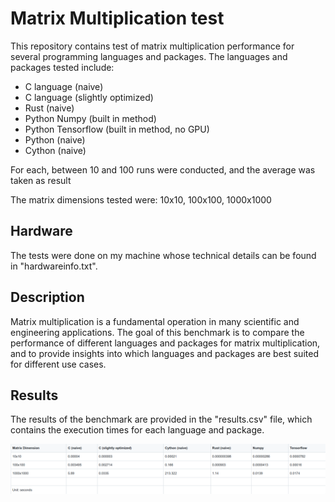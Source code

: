 # Matrix Multiplication test
This repository contains test of matrix multiplication performance for several programming languages and packages.
The languages and packages tested include:
- C language (naive)
- C language (slightly optimized)
- Rust (naive)
- Python Numpy (built in method)
- Python Tensorflow (built in method, no GPU)
- Python (naive)
- Cython (naive)

For each, between 10 and 100 runs were conducted, and the average was taken as result

The matrix dimensions tested were: 10x10, 100x100, 1000x1000

## Hardware
The tests were done on my machine whose technical details can be found in "hardwareinfo.txt".

## Description
Matrix multiplication is a fundamental operation in many scientific and engineering applications. The goal of this benchmark is to compare the performance of different languages and packages for matrix multiplication, and to provide insights into which languages and packages are best suited for different use cases.

## Results
The results of the benchmark are provided in the "results.csv" file, which contains the execution times for each language and package.

<img title="Results Table" alt="Results Table" src="/results.png">


